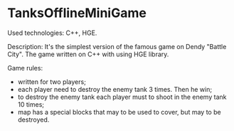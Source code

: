 # TanksOfflineMiniGame

Used technologies: C++, HGE.

Description: It's the simplest version of the famous game on Dendy "Battle City". The game written on C++ with using HGE library.

Game rules:
  - written for two players;
  - each player need to destroy the enemy tank 3 times. Then he win;
  - to destroy the enemy tank each player must to shoot in the enemy tank 10 times;
  - map has a special blocks that may to be used to cover, but may to be destroyed.
